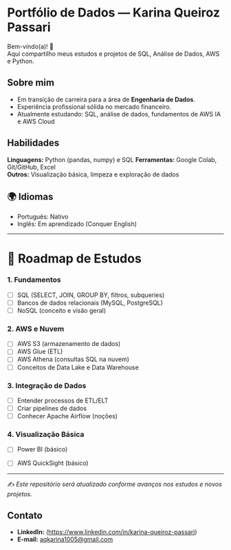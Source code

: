 # Portfólio de Dados — Karina Queiroz Passari

Bem-vindo(a)! 👋  
Aqui compartilho meus estudos e projetos de SQL, Análise de Dados, AWS e Python.

## Sobre mim
- Em transição de carreira para a área de **Engenharia de Dados**.  
- Experiência profissional sólida no mercado financeiro.  
- Atualmente estudando: SQL, análise de dados, fundamentos de AWS IA e AWS Cloud 

## Habilidades
**Linguagens:** Python (pandas, numpy) e SQL
**Ferramentas:** Google Colab, Git/GitHub, Excel  
**Outros:** Visualização básica, limpeza e exploração de dados 

## 🌍 Idiomas
- Português: Nativo  
- Inglês: Em aprendizado (Conquer English)  
 
 ---

# 📅 Roadmap de Estudos

### 1. Fundamentos
- [ ] SQL (SELECT, JOIN, GROUP BY, filtros, subqueries)  
- [ ] Bancos de dados relacionais (MySQL, PostgreSQL)  
- [ ] NoSQL (conceito e visão geral)  

### 2. AWS e Nuvem
- [ ] AWS S3 (armazenamento de dados)  
- [ ] AWS Glue (ETL)  
- [ ] AWS Athena (consultas SQL na nuvem)  
- [ ] Conceitos de Data Lake e Data Warehouse  

### 3. Integração de Dados
- [ ] Entender processos de ETL/ELT  
- [ ] Criar pipelines de dados  
- [ ] Conhecer Apache Airflow (noções)  

### 4. Visualização Básica
- [ ] Power BI (básico)  
- [ ] AWS QuickSight (básico)  


---
✍️ *Este repositório será atualizado conforme avanços nos estudos e novos projetos.*

## Contato
- **LinkedIn:** (https://www.linkedin.com/in/karina-queiroz-passari)  
- **E-mail:** aqkarina1005@gmail.com
